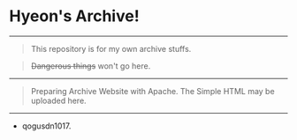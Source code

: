# Hyeon's Archive!

---

> This repository is for my own archive stuffs.

> ~~Dangerous things~~ won't go here.

---

> Preparing Archive Website with Apache. The Simple HTML may be uploaded here.

---

- qogusdn1017.
